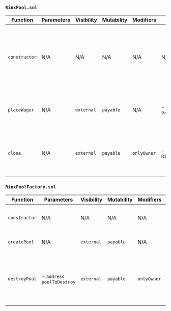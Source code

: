 ### `RinxPool.sol`
Function | Parameters | Visibility | Mutability | Modifiers | Events | Returns | Notes 
-|-|-|-|-|-|-|-
`constructor` | N/A | N/A | N/A | N/A | N/A | N/A | - ensures owner isn't zero address<br/> - deployed only for the lifespan of one pool, to be `selfdestruct`ed at the time of closing
`placeWager` | N/A | `external` | `payable` | N/A | - `PrizeIncreased` | N/A | - adds the `ante` for `msg.sender` to the `wagers` mapping<br/> - increments the `total`
`close` | N/A | `external` | `payable` | `onlyOwner` | - `RinxPoolClosed` | - `address[] winners`<br/> - `uint prize` | - validates permission<br/> - `selfdestruct`s this instance to return prize amount

### `RinxPoolFactory.sol`
Function | Parameters | Visibility | Mutability | Modifiers | Events | Returns | Notes 
-|-|-|-|-|-|-|-
`constructor` | N/A | N/A | N/A | N/A | - `RinxPoolFactoryInit` | N/A | - stays on-chain for opening and closing pools
`createPool` | N/A | `external` | `payable` | N/A | - `RinxPoolOpened` | - `address poolCreated` | - deploys a new instance of RinxPool
`destroyPool` | - `address poolToDestroy` | `external` | `payable` | `onlyOwner` | N/A | - `address[] winners`<br/> - `uint prize` | - validates permission<br/> - forwards prize received from `selfdestruct`ed pool to the winner(s)

